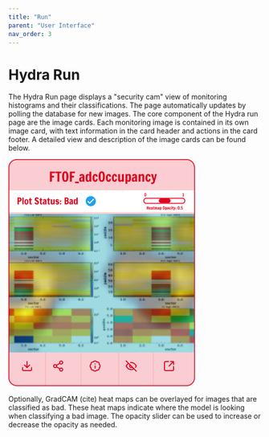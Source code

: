 ```yaml
---
title: "Run"
parent: "User Interface"
nav_order: 3
---
```


# Hydra Run 

The Hydra Run page displays a "security cam" view of monitoring histograms and their classifications. The page automatically updates by polling the database for new images. The core component of the Hydra run page are the image cards. Each monitoring image is contained in its own image card, with text information in the card header and actions in the card footer. A detailed view and description of the image cards can be found below. 

![Bad Image Card](../assets/GoodPlotBox.png "Example of Bad Image Card")

Optionally, GradCAM (cite) heat maps can be overlayed for images that are classified as bad. These heat maps indicate where the model is looking when classifying a bad image. The opacity slider can be used to increase or decrease the opacity as needed. 

